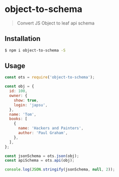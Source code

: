 # object-to-schema

> Convert JS Object to leaf api schema


## Installation

```bash
$ npm i object-to-schema -S
```

## Usage


```js
const ots = require('object-to-schema');

const obj = {
  id: 100,
  owner: {
    show: true,
    login: 'japsu',
  },
  name: 'Tom',
  books: [
    {
      name: 'Hackers and Painters',
      author: 'Paul Graham',
    },
  ],
};

const jsonSchema = ots.json(obj);
const apiSchema = ots.api(obj);

console.log(JSON.stringify(jsonSchema, null, 2));

```
